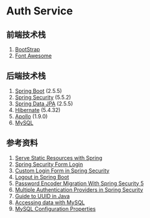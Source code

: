 # Auth Service

## 前端技术栈

1. [BootStrap](https://getbootstrap.com)
2. [Font Awesome](https://fontawesome.com)

## 后端技术栈

1. [Spring Boot](https://spring.io/projects/spring-boot) (2.5.5)
2. [Spring Security](https://spring.io/projects/spring-security) (5.5.2)
3. [Spring Data JPA](https://spring.io/projects/spring-data-jpa) (2.5.5)
4. [Hibernate](https://hibernate.org) (5.4.32)
5. [Apollo](https://github.com/apolloconfig/apollo) (1.9.0)
6. [MySQL](https://www.mysql.com/cn)

## 参考资料

1. [Serve Static Resources with Spring](https://www.baeldung.com/spring-mvc-static-resources)
2. [Spring Security Form Login](https://www.baeldung.com/spring-security-login)
3. [Custom Login Form in Spring Security](https://springhow.com/custom-form-login-in-spring-security)
4. [Logout in Spring Boot](https://ducmanhphan.github.io/2019-02-22-Logout-in-Spring-Boot)
5. [Password Encoder Migration With Spring Security 5](https://dzone.com/articles/password-encoder-migration-with-spring-security-5)
6. [Multiple Authentication Providers in Spring Security](https://www.baeldung.com/spring-security-multiple-auth-providers)
7. [Guide to UUID in Java](https://www.baeldung.com/java-uuid)
8. [Accessing data with MySQL](https://spring.io/guides/gs/accessing-data-mysql)
9. [MySQL Configuration Properties](https://dev.mysql.com/doc/connector-j/8.0/en/connector-j-reference-configuration-properties.html)